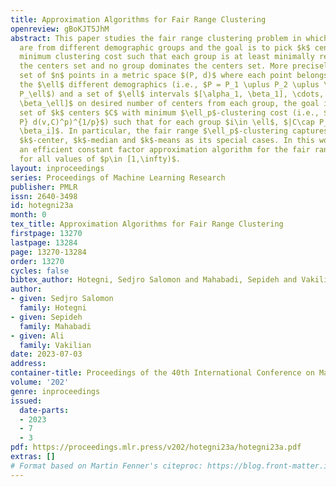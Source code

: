 ```yaml
---
title: Approximation Algorithms for Fair Range Clustering
openreview: gBoKJT5JhM
abstract: This paper studies the fair range clustering problem in which the data points
  are from different demographic groups and the goal is to pick $k$ centers with the
  minimum clustering cost such that each group is at least minimally represented in
  the centers set and no group dominates the centers set. More precisely, given a
  set of $n$ points in a metric space $(P, d)$ where each point belongs to one of
  the $\ell$ different demographics (i.e., $P = P_1 \uplus P_2 \uplus \cdots \uplus
  P_\ell$) and a set of $\ell$ intervals $[\alpha_1, \beta_1], \cdots, [\alpha_\ell,
  \beta_\ell]$ on desired number of centers from each group, the goal is to pick a
  set of $k$ centers $C$ with minimum $\ell_p$-clustering cost (i.e., $(\sum_{v\in
  P} d(v,C)^p)^{1/p}$) such that for each group $i\in \ell$, $|C\cap P_i| \in [\alpha_i,
  \beta_i]$. In particular, the fair range $\ell_p$-clustering captures fair range
  $k$-center, $k$-median and $k$-means as its special cases. In this work, we provide
  an efficient constant factor approximation algorithm for the fair range $\ell_p$-clustering
  for all values of $p\in [1,\infty)$.
layout: inproceedings
series: Proceedings of Machine Learning Research
publisher: PMLR
issn: 2640-3498
id: hotegni23a
month: 0
tex_title: Approximation Algorithms for Fair Range Clustering
firstpage: 13270
lastpage: 13284
page: 13270-13284
order: 13270
cycles: false
bibtex_author: Hotegni, Sedjro Salomon and Mahabadi, Sepideh and Vakilian, Ali
author:
- given: Sedjro Salomon
  family: Hotegni
- given: Sepideh
  family: Mahabadi
- given: Ali
  family: Vakilian
date: 2023-07-03
address: 
container-title: Proceedings of the 40th International Conference on Machine Learning
volume: '202'
genre: inproceedings
issued:
  date-parts:
  - 2023
  - 7
  - 3
pdf: https://proceedings.mlr.press/v202/hotegni23a/hotegni23a.pdf
extras: []
# Format based on Martin Fenner's citeproc: https://blog.front-matter.io/posts/citeproc-yaml-for-bibliographies/
---
```

